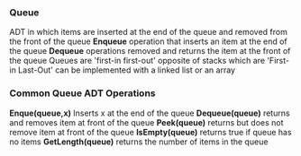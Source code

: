 ### Queue
ADT in which items are inserted at the end of the queue and removed from the front of the queue 
**Enqueue**
	operation that inserts an item at the end of the queue 
**Dequeue**
	operations removed and returns the item at the front of the queue 
Queues are 'first-in first-out' opposite of stacks which are 'First-in Last-Out'
can be implemented with a linked list or an array 

### Common Queue ADT Operations 
**Enque(queue,x)**
	Inserts x at the end of the queue
**Dequeue(queue)**
	returns and removes item at front of the queue
**Peek(queue)**
	returns but does not remove item at front of the queue
**IsEmpty(queue)**
	returns true if queue has no items
**GetLength(queue)**
	returns the number of items in the queue
